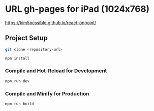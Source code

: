# URL gh-pages for iPad (1024x768)

https://kim5possible.github.io/react-onpoint/

## Project Setup

```sh
git clone <repository-url>
```

```sh
npm install
```

### Compile and Hot-Reload for Development

```sh
npm run dev
```

### Compile and Minify for Production

```sh
npm run build
```
